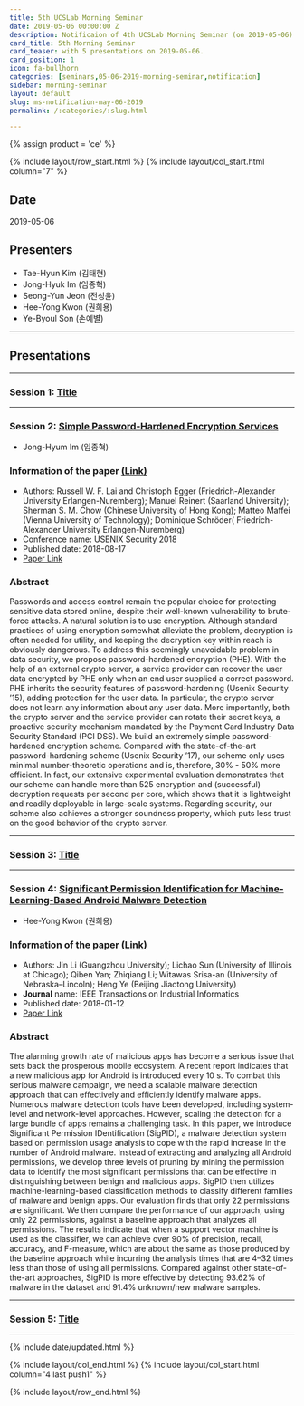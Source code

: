 ```yaml
---
title: 5th UCSLab Morning Seminar
date: 2019-05-06 00:00:00 Z
description: Notificaion of 4th UCSLab Morning Seminar (on 2019-05-06)
card_title: 5th Morning Seminar
card_teaser: with 5 presentations on 2019-05-06.
card_position: 1
icon: fa-bullhorn
categories: [seminars,05-06-2019-morning-seminar,notification]
sidebar: morning-seminar
layout: default
slug: ms-notification-may-06-2019
permalink: /:categories/:slug.html

---
```


{% assign product = 'ce' %}

{% include layout/row_start.html %}
{% include layout/col_start.html column="7" %}

## Date
2019-05-06

## Presenters
+ Tae-Hyun Kim (김태현)
+ Jong-Hyuk Im (임종혁)
+ Seong-Yun Jeon (전성윤)
+ Hee-Yong Kwon (권희용)
+ Ye-Byoul Son (손예별)

---
## Presentations

---

### Session 1: [Title](https://inhaucs.github.io/seminars/04-29-2019-morning-seminar/presentation/ms-presentation-jh-apr-29-2019.html)

---

### Session 2: [Simple Password-Hardened Encryption Services](https://inhaucs.github.io/seminars/04-29-2019-morning-seminar/presentation/ms-presentation-jh-may-03-2019.html)

+ Jong-Hyum Im (임종혁)

### Information of the paper [(Link)](https://www.usenix.org/conference/usenixsecurity18/presentation/lai)
+ Authors: Russell W. F. Lai and Christoph Egger (Friedrich-Alexander University Erlangen-Nuremberg); Manuel Reinert (Saarland University); Sherman S. M. Chow (Chinese University of Hong Kong); Matteo Maffei (Vienna University of Technology); Dominique Schröder( Friedrich-Alexander University Erlangen-Nuremberg)
+ Conference name: USENIX Security 2018
+ Published date: 2018-08-17
+ [Paper Link](https://www.usenix.org/system/files/conference/usenixsecurity18/sec18-lai.pdf)


### Abstract
Passwords and access control remain the popular choice for protecting sensitive data stored online, despite their well-known vulnerability to brute-force attacks. 
A natural solution is to use encryption. Although standard practices of using encryption somewhat alleviate the problem, decryption is often needed for utility, and keeping the decryption key within reach is obviously dangerous. 
To address this seemingly unavoidable problem in data security, we propose password-hardened encryption (PHE). 
With the help of an external crypto server, a service provider can recover the user data encrypted by PHE only when an end user supplied a correct password. 
PHE inherits the security features of password-hardening (Usenix Security ’15), adding protection for the user data. 
In particular, the crypto server does not learn any information about any user data. 
More importantly, both the crypto server and the service provider can rotate their secret keys, a proactive security mechanism mandated by the Payment Card Industry Data Security Standard (PCI DSS). 
We build an extremely simple password-hardened encryption scheme. Compared with the state-of-the-art password-hardening scheme (Usenix Security ’17), our scheme only uses minimal number-theoretic operations and is, therefore, 30% - 50% more efficient. 
In fact, our extensive experimental evaluation demonstrates that our scheme can handle more than 525 encryption and (successful) decryption requests per second per core, which shows that it is lightweight and readily deployable in large-scale systems. 
Regarding security, our scheme also achieves a stronger soundness property, which puts less trust on the good behavior of the crypto server.

---

### Session 3: [Title](https://inhaucs.github.io/seminars/04-29-2019-morning-seminar/presentation/ms-presentation-jh-apr-29-2019.html)

---

### Session 4: [Significant Permission Identification for Machine-Learning-Based Android Malware Detection](https://inhaucs.github.io/seminars/05-03-2019-morning-seminar/presentation/ms-presentation-hy-may-03-2019.html)

+ Hee-Yong Kwon (권희용)

### Information of the paper [(Link)](https://ieeexplore.ieee.org/abstract/document/8255798)
+ Authors: Jin Li (Guangzhou University); Lichao Sun (University of
Illinois at Chicago); Qiben Yan; Zhiqiang Li; Witawas Srisa-an (University of Nebraska–Lincoln); Heng Ye (Beijing Jiaotong University)
+ **Journal** name: IEEE Transactions on Industrial Informatics
+ Published date: 2018-01-12
+ [Paper Link](https://ieeexplore.ieee.org/stamp/stamp.jsp?tp=&arnumber=8255798)


### Abstract
The alarming growth rate of malicious apps has become a serious issue that sets back the prosperous mobile ecosystem. A recent report indicates that a new malicious app for Android is introduced every 10 s. To combat this serious malware campaign, we need a scalable malware detection approach that can effectively and efficiently identify malware apps. Numerous malware detection tools have been developed, including system-level and network-level approaches. However, scaling the detection for a large bundle of apps remains a challenging task. In this paper, we introduce Significant Permission IDentification (SigPID), a malware detection system based on permission usage analysis to cope with the rapid increase in the number of Android malware. Instead of extracting and analyzing all Android permissions, we develop three levels of pruning by mining the permission data to identify the most significant permissions that can be effective in distinguishing between benign and malicious apps. SigPID then utilizes machine-learning-based classification methods to classify different families of malware and benign apps. Our evaluation finds that only 22 permissions are significant. We then compare the performance of our approach, using only 22 permissions, against a baseline approach that analyzes all permissions. The results indicate that when a support vector machine is used as the classifier, we can achieve over 90% of precision, recall, accuracy, and F-measure, which are about the same as those produced by the baseline approach while incurring the analysis times that are 4–32 times less than those of using all permissions. Compared against other state-of-the-art approaches, SigPID is more effective by detecting 93.62% of malware in the dataset and 91.4% unknown/new malware samples.

---

### Session 5: [Title](https://inhaucs.github.io/seminars/04-29-2019-morning-seminar/presentation/ms-presentation-jh-apr-29-2019.html)

---





{% include date/updated.html %}

{% include layout/col_end.html %}
{% include layout/col_start.html column="4 last push1" %}

{% include layout/row_end.html %}
